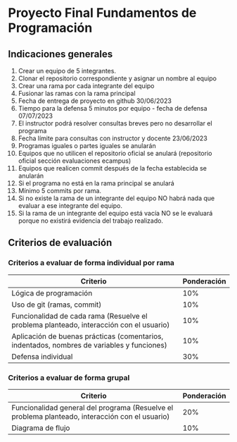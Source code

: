 # Proyecto Final Fundamentos de Programación
## Indicaciones generales 

1. Crear un equipo de 5 integrantes.
2. Clonar el repositorio correspondiente y asignar un nombre al equipo
3. Crear una rama por cada integrante del equipo
4. Fusionar las ramas con la rama principal
5. Fecha de entrega de proyecto en github 30/06/2023
6. Tiempo para la defensa 5 minutos por equipo - fecha de defensa 07/07/2023
7. El instructor podrá resolver consultas breves pero no desarrollar el programa
8. Fecha límite para consultas con instructor y docente 23/06/2023
9. Programas iguales o partes iguales se anularán
10. Equipos que no utilicen el repositorio oficial se anulará (repositorio oficial sección evaluaciones ecampus)
11. Equipos que realicen commit después de la fecha establecida se anularán 
12. Si el programa no está en la rama principal se anulará
13. Mínimo 5 commits por rama. 
14. Si no existe la rama de un integrante del equipo NO habrá nada que evaluar a ese integrante del equipo. 
15. Si la rama de un integrante del equipo está vacía NO se le evaluará porque no existirá evidencia del trabajo realizado. 


## Criterios de evaluación

### Criterios a evaluar de forma individual por rama 
| Criterio                                                                             |  Ponderación | 
|---------------------------------------------------------------------------------------------|-------|
| Lógica de programación                                                                      | 10%   | 
|Uso de git (ramas, commit)                                                                   | 10%   | 
| Funcionalidad de cada rama (Resuelve el problema planteado, interacción con el usuario)     | 10%   |
|Aplicación de buenas prácticas (comentarios, indentados, nombres de variables y funciones)   | 10%   |
|Defensa individual                                                                           | 30%   |

 
### Criterios a evaluar de forma grupal 
| Criterio                                                                                      |  Ponderación | 
|------------------------------------------------------------------------------------------------------|-------|
| Funcionalidad general del programa  (Resuelve el problema planteado, interacción con el usuario)     | 20%   | 
| Diagrama de flujo                                                                                    | 10%   |
 



